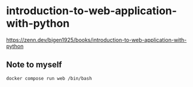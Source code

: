 # introduction-to-web-application-with-python
https://zenn.dev/bigen1925/books/introduction-to-web-application-with-python

## Note to myself
```shell
docker compose run web /bin/bash
```
